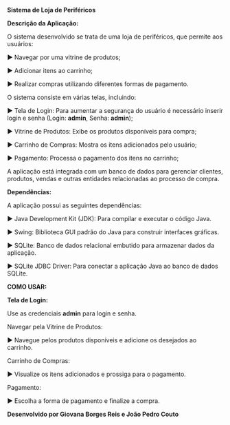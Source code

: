 **Sistema de Loja de Periféricos**

**Descrição da Aplicação:**

O sistema desenvolvido se trata de uma loja de periféricos, que permite aos usuários:

► Navegar por uma vitrine de produtos;

► Adicionar itens ao carrinho;

► Realizar compras utilizando diferentes formas de pagamento.


O sistema consiste em várias telas, incluindo:









► Tela de Login: Para aumentar a segurança do usuário é necessário inserir login e senha (Login: **admin**, Senha: **admin**);

► Vitrine de Produtos: Exibe os produtos disponíveis para compra;

► Carrinho de Compras: Mostra os itens adicionados pelo usuário;

► Pagamento: Processa o pagamento dos itens no carrinho;


A aplicação está integrada com um banco de dados para gerenciar clientes, produtos, vendas e outras entidades relacionadas ao processo de compra.

**Dependências:**

A aplicação possui as seguintes dependências:


► Java Development Kit (JDK): Para compilar e executar o código Java.

► Swing: Biblioteca GUI padrão do Java para construir interfaces gráficas.

► SQLite: Banco de dados relacional embutido para armazenar dados da aplicação.

► SQLite JDBC Driver: Para conectar a aplicação Java ao banco de dados SQLite.

**COMO USAR:**

**Tela de Login:**

Use as credenciais **admin** para login e senha.

Navegar pela Vitrine de Produtos:

► Navegue pelos produtos disponíveis e adicione os desejados ao carrinho.

Carrinho de Compras:

► Visualize os itens adicionados e prossiga para o pagamento.

Pagamento:

► Escolha a forma de pagamento e finalize a compra.




**Desenvolvido por Giovana Borges Reis e João Pedro Couto**










